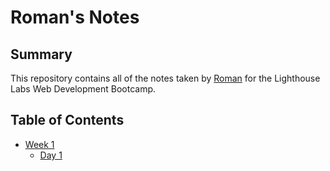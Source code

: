 # Roman's Notes
## Summary 

This repository contains all of the notes taken by [Roman](https://github.com/Arktur7) for the Lighthouse Labs Web Development Bootcamp.
## Table of Contents

* [Week 1](/Week_1)
  * [Day 1](/Week_1/Day_1)